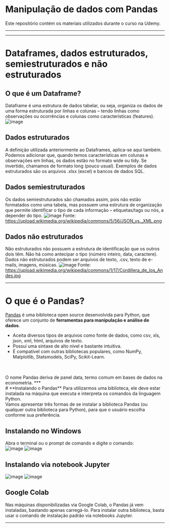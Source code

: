 # **Manipulação de dados com Pandas**
Este repositório contém os materiais utilizados durante o curso na Udemy.
***
***

# **Dataframes, dados estruturados, semiestruturados e não estruturados**

## **O que é um Dataframe?**
Dataframe é uma estrutura de dados tabelar, ou seja, organiza os dados de uma forma estruturada por linhas e colunas – tendo linhas como observações ou ocorrências e colunas como características (features).
![image](https://github.com/lucas-mdsena/python_udemy/assets/93884007/f8792ce1-7528-4f15-952a-4d2455659d26)

## **Dados estruturados​**
A definição utilizada anteriormente ao Dataframes, aplica-se aqui também. Podemos adicionar que, quando temos características em colunas e observações em linhas, os dados estão no formato wide ou tidy. Se invertido, chamamos de formato long (pouco usual).​
Exemplos de dados estruturados são os arquivos .xlsx (excel) e bancos de dados SQL.

## **Dados semiestruturados​**
Os dados semiestruturados são chamados assim, pois não estão formatados como uma tabela, mas possuem uma estrutura de organização que permite identificar o tipo de cada informação – etiquetas/tags ou nós, a depender do tipo.
![image](https://github.com/lucas-mdsena/python_udemy/assets/93884007/ebfa0d4b-1922-400e-ac95-5375c0ffc613)
Fonte: https://upload.wikimedia.org/wikipedia/commons/5/56/JSON_vs._XML.png

## **Dados não estruturados​**
Não estruturados não possuem a estrutura de identificação que os outros dois têm. Não há como antecipar o tipo (número inteiro, data, caractere). Dados não estruturados podem ser arquivos de texto, .csv, texto de e-mails, imagens, músicas.
![image](https://github.com/lucas-mdsena/python_udemy/assets/93884007/d93ca6ed-9f3d-4db8-baae-23c9554e4aca)
Fonte: https://upload.wikimedia.org/wikipedia/commons/1/17/Cordillera_de_los_Andes.jpg
***

# **O que é o Pandas?​**
[Pandas](https://pandas.pydata.org/) é uma biblioteca open source desenvolvida para Python, que oferece um conjunto de **ferramentas para manipulação e análise de dados**.
<br>
- Aceita diversos tipos de arquivos como fonte de dados, como csv, xls, json, xml, html, arquivos de texto.
- Possui uma sintaxe de alto nível e bastante intuitiva.
- É compatível com outras bibliotecas populares, como NumPy, Matplotlib, Statsmodels, SciPy, Scikit-Learn.​
<br>
<br>
O nome Pandas deriva de panel data, termo comum em bases de dados na econometria.
***
<br>
# **Instalando o Pandas**
Para utilizarmos uma biblioteca, ele deve estar instalada na máquina que executa e interpreta os comandos da linguagem Python.​
<br>
Vamos apresentar três formas de se instalar a biblioteca Pandas (ou qualquer outra biblioteca para Python), para que o usuário escolha conforme sua preferência.​

## **Instalando no Windows**
Abra o terminal ou o prompt de comando e digite o comando:​
<br>
![image](https://github.com/lucas-mdsena/python_udemy/assets/93884007/787c1b53-5e38-4bc7-a69c-589324fea582)
![image](https://github.com/lucas-mdsena/python_udemy/assets/93884007/7b0b802c-6b27-480c-bd15-ae035add4b74)

## **Instalando via notebook Jupyter​**
![image](https://github.com/lucas-mdsena/python_udemy/assets/93884007/46448d70-0063-4200-8d3f-e89115214e4d)
![image](https://github.com/lucas-mdsena/python_udemy/assets/93884007/7dc8bd72-2f83-4b4c-8e54-5135dfd772fa)

## **Google Colab​**
Nas máquinas disponibilizadas via Google Colab, o Pandas já vem instaladas, bastando apenas carregá-lo. Para instalar outra biblioteca, basta usar o comando de instalação padrão via notebooks Jupyter.
***



